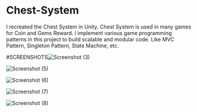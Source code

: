 # Chest-System
I recreated the Chest System in Unity. Chest System is used in many games for Coin and Gems Reward. I implement various game programming patterns in this project to build scalable and modular code. Like MVC Pattern, Singleton Pattern, State Machine, etc.

#SCREENSHOTS![Screenshot (3)](https://user-images.githubusercontent.com/96642408/177874075-950bab5f-b7d9-4529-ab34-7762612df703.png)

![Screenshot (5)](https://user-images.githubusercontent.com/96642408/177874078-5b166f56-44f0-4d53-9925-0f63778496ab.png)

![Screenshot (6)](https://user-images.githubusercontent.com/96642408/177874085-b732e1d1-4e88-4b35-8836-4c59d9a39baf.png)

![Screenshot (7)](https://user-images.githubusercontent.com/96642408/177874086-72545940-49e3-4d8d-9a33-f62afd74a336.png)

![Screenshot (8)](https://user-images.githubusercontent.com/96642408/177874088-68615a4c-e917-4bc8-8c14-455bbc7ecac7.png)

